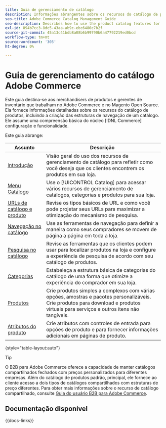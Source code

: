 ```yaml
---
title: Guia de gerenciamento de catálogo
description: Informações abrangentes sobre os recursos do catálogo de produtos para administradores de Adobe Commerce e Magento Open Source e merchandisers de comércio eletrônico.
seo-title: Adobe Commerce Catalog Management Guide
seo-description: Describes how to use the product catalog features for Adobe Commerce and Magento Open Source.
exl-id: 894b7cc3-8dc5-43aa-ab9c-ebc6480c7b2f
source-git-commit: 45a13c41bdb8a08b6b99790b6a47792219ed0bcd
workflow-type: tm+mt
source-wordcount: '305'
ht-degree: 0%

---
```


# Guia de gerenciamento do catálogo Adobe Commerce

Este guia destina-se aos merchandisers de produtos e gerentes de inventário que trabalham no Adobe Commerce e no Magento Open Source. Ela fornece informações detalhadas sobre os recursos do catálogo de produtos, incluindo a criação das estruturas de navegação de um catálogo. Ele assume uma compreensão básica do núcleo [!DNL Commerce] configuração e funcionalidade.

Este guia abrange:

| Assunto | Descrição |
| ------- | ----------- |
| [Introdução](introduction.md) | Visão geral do uso dos recursos de gerenciamento de catálogo para refletir como você deseja que os clientes encontrem os produtos em sua loja. |
| [Menu Catálogo](catalog-menu.md) | Use o [!UICONTROL Catalog] para acessar vários recursos de gerenciamento de catálogos, categorias e produtos para sua loja. |
| [URLs de catálogo e produto](catalog-urls.md) | Revise os tipos básicos de URL e como você pode projetar seus URLs para maximizar a otimização do mecanismo de pesquisa. |
| [Navegação no catálogo](navigation.md) | Use as ferramentas de navegação para definir a maneira como seus compradores se movem de página a página em toda a loja. |
| [Pesquisa no catálogo](search.md) | Revise as ferramentas que os clientes podem usar para localizar produtos na loja e configure a experiência de pesquisa de acordo com seu catálogo de produtos. |
| [Categorias](categories.md) | Estabeleça a estrutura básica de categorias do catálogo de uma forma que otimize a experiência do comprador em sua loja. |
| [Produtos](products-list.md) | Crie produtos simples a complexos com várias opções, amostras e pacotes personalizáveis. Crie produtos para download e produtos virtuais para serviços e outros itens não tangíveis. |
| [Atributos do produto](product-attributes.md) | Crie atributos com controles de entrada para opções de produto e para fornecer informações adicionais em páginas de produto. |

{style="table-layout:auto"}

>[!TIP]
>
>O B2B para Adobe Commerce oferece a capacidade de manter catálogos compartilhados fechados com preços personalizados para diferentes empresas. Além do catálogo de produtos padrão, principal, ele fornece ao cliente acesso a dois tipos de catálogos compartilhados com estruturas de preço diferentes. Para obter mais informações sobre o recurso de catálogo compartilhado, consulte [Guia do usuário B2B para Adobe Commerce](../b2b/catalog-shared.md).

## Documentação disponível

{{docs-links}}
